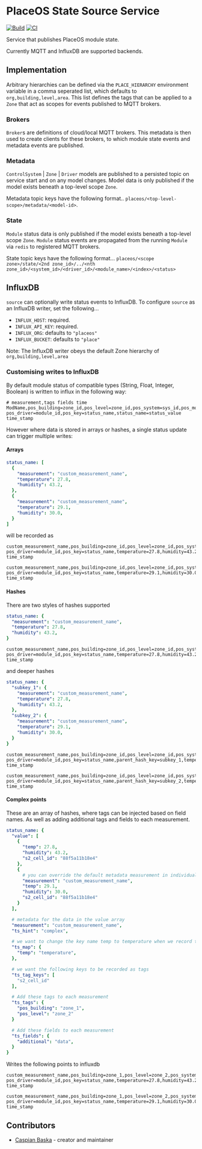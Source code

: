 # PlaceOS State Source Service

[![Build](https://github.com/PlaceOS/source/actions/workflows/build.yml/badge.svg)](https://github.com/PlaceOS/source/actions/workflows/build.yml)
[![CI](https://github.com/PlaceOS/source/actions/workflows/ci.yml/badge.svg)](https://github.com/PlaceOS/source/actions/workflows/ci.yml)

Service that publishes PlaceOS module state.

Currently MQTT and InfluxDB are supported backends.

## Implementation

Arbitrary hierarchies can be defined via the `PLACE_HIERARCHY` environment variable in a comma seperated list, which defaults to `org,building,level,area`.
This list defines the tags that can be applied to a `Zone` that act as scopes for events published to MQTT brokers.

### Brokers

`Broker`s are definitions of cloud/local MQTT brokers. This metadata is then used to create clients for these brokers, to which module state events and metadata events are published.

### Metadata

`ControlSystem` | `Zone` | `Driver` models are published to a persisted topic on service start and on any model changes.
Model data is only published if the model exists beneath a top-level scope `Zone`.

Metadata topic keys have the following format..
`placeos/<top-level-scope>/metadata/<model-id>`.

### State

`Module` status data is only published if the model exists beneath a top-level scope `Zone`.
`Module` status events are propagated from the running `Module` via `redis` to registered MQTT brokers.

State topic keys have the following format...
`placeos/<scope zone>/state/<2nd zone_id>/../<nth zone_id>/<system_id>/<driver_id>/<module_name>/<index>/<status>`

## InfluxDB

`source` can optionally write status events to InfluxDB.
To configure `source` as an InfluxDB writer, set the following...
- `INFLUX_HOST`: required.
- `INFLUX_API_KEY`: required.
- `INFLUX_ORG`: defaults to `"placeos"`
- `INFLUX_BUCKET`: defaults to `"place"`

Note: The InfluxDB writer obeys the default Zone hierarchy of `org,building,level,area`


### Customising writes to InfluxDB

By default module status of compatible types (String, Float, Integer, Boolean) is written to influx in the following way:

```
# measurement,tags fields time
ModName,pos_building=zone_id,pos_level=zone_id,pos_system=sys_id,pos_module=ModName,pos_index=1 pos_driver=module_id,pos_key=status_name,status_name=status_value time_stamp
```

However where data is stored in arrays or hashes, a single status update can trigger multiple writes:

#### Arrays

```yaml
status_name: [
  {
    "measurement": "custom_measurement_name",
    "temperature": 27.8,
    "humidity": 43.2,
  },
  {
    "measurement": "custom_measurement_name",
    "temperature": 29.1,
    "humidity": 30.0,
  }
]
```

will be recorded as

```
custom_measurement_name,pos_building=zone_id,pos_level=zone_id,pos_system=sys_id,pos_module=ModName,pos_index=1,pos_uniq=0 pos_driver=module_id,pos_key=status_name,temperature=27.8,humidity=43.2 time_stamp

custom_measurement_name,pos_building=zone_id,pos_level=zone_id,pos_system=sys_id,pos_module=ModName,pos_index=1,pos_uniq=1 pos_driver=module_id,pos_key=status_name,temperature=29.1,humidity=30.0 time_stamp
```

#### Hashes

There are two styles of hashes supported

```yaml
status_name: {
  "measurement": "custom_measurement_name",
  "temperature": 27.8,
  "humidity": 43.2,
}
```

```
custom_measurement_name,pos_building=zone_id,pos_level=zone_id,pos_system=sys_id,pos_module=ModName,pos_index=1 pos_driver=module_id,pos_key=status_name,temperature=27.8,humidity=43.2 time_stamp
```

and deeper hashes

```yaml
status_name: {
  "subkey_1": {
    "measurement": "custom_measurement_name",
    "temperature": 27.8,
    "humidity": 43.2,
  },
  "subkey_2": {
    "measurement": "custom_measurement_name",
    "temperature": 29.1,
    "humidity": 30.0,
  }
}
```

```
custom_measurement_name,pos_building=zone_id,pos_level=zone_id,pos_system=sys_id,pos_module=ModName,pos_index=1,pos_uniq=0 pos_driver=module_id,pos_key=status_name,parent_hash_key=subkey_1,temperature=27.8,humidity=43.2 time_stamp

custom_measurement_name,pos_building=zone_id,pos_level=zone_id,pos_system=sys_id,pos_module=ModName,pos_index=1,pos_uniq=1 pos_driver=module_id,pos_key=status_name,parent_hash_key=subkey_2,temperature=29.1,humidity=30.0 time_stamp
```

#### Complex points

These are an array of hashes, where tags can be injected based on field names.
As well as adding additional tags and fields to each measurement.

```yaml
status_name: {
  "value": [
    {
      "temp": 27.8,
      "humidity": 43.2,
      "s2_cell_id": "88f5a11b18e4"
    },
    {
      # you can override the default metadata measurement in individual entries
      "measurement": "custom_measurement_name",
      "temp": 29.1,
      "humidity": 30.0,
      "s2_cell_id": "88f5a11b18e4"
    }
  ],

  # metadata for the data in the value array
  "measurement": "custom_measurement_name",
  "ts_hint": "complex",

  # we want to change the key name temp to temperature when we record the values
  "ts_map": {
    "temp": "temperature",
  },

  # we want the following keys to be recorded as tags
  "ts_tag_keys": [
    "s2_cell_id"
  ],

  # Add these tags to each measurement
  "ts_tags": {
    "pos_building": "zone_1",
    "pos_level": "zone_2"
  }

  # Add these fields to each measurement
  "ts_fields": {
    "additional": "data",
  }
}
```

Writes the following points to influxdb

```
custom_measurement_name,pos_building=zone_1,pos_level=zone_2,pos_system=sys_id,pos_module=ModName,pos_index=1,pos_uniq=0,s2_cell_id=88f5a11b18e4 pos_driver=module_id,pos_key=status_name,temperature=27.8,humidity=43.2,additional=data time_stamp

custom_measurement_name,pos_building=zone_1,pos_level=zone_2,pos_system=sys_id,pos_module=ModName,pos_index=1,pos_uniq=1,s2_cell_id=88f5a11b18e4 pos_driver=module_id,pos_key=status_name,temperature=29.1,humidity=30.0,additional=data time_stamp
```


## Contributors

- [Caspian Baska](https://github.com/caspiano) - creator and maintainer
